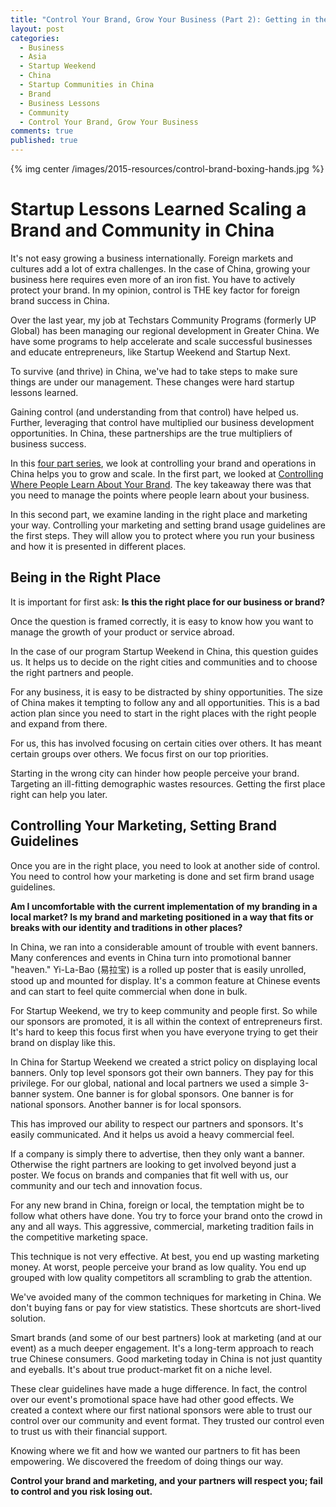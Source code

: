 ```yaml
---
title: "Control Your Brand, Grow Your Business (Part 2): Getting in the Right Place and Marketing Your Way"
layout: post
categories:
  - Business
  - Asia
  - Startup Weekend
  - China
  - Startup Communities in China
  - Brand
  - Business Lessons
  - Community
  - Control Your Brand, Grow Your Business
comments: true
published: true
---
```


{% img center /images/2015-resources/control-brand-boxing-hands.jpg %}

# Startup Lessons Learned Scaling a Brand and Community in China 

It's not easy growing a business internationally. Foreign markets and cultures add a lot of extra challenges. In the case of China, growing your business here requires even more of an iron fist. You have to actively protect your brand. In my opinion, control is THE key factor for foreign brand success in China. 

Over the last year, my job at Techstars Community Programs (formerly UP Global) has been managing our regional development in Greater China. We have some programs to help accelerate and scale successful businesses and educate entrepreneurs, like Startup Weekend and Startup Next. 

To survive (and thrive) in China, we've had to take steps to make sure things are under our management. These changes were hard startup lessons learned. 

Gaining control (and understanding from that control) have helped us. Further, leveraging that control have multiplied our business development opportunities. In China, these partnerships are the true multipliers of business success.   

In this [four part series](http://www.markwk.com/category/control-your-brand-grow-your-business/), we look at controlling your brand and operations in China helps you to grow and scale. In the first part, we looked at [Controlling Where People Learn About Your Brand](http://www.markwk.com/2015/08/control-your-brand-grow-your-business-part-01.html). The key takeaway there was that you need to manage the points where people learn about your business. 

In this second part, we examine landing in the right place and marketing your way. Controlling your marketing and setting brand usage guidelines are the first steps. They will allow you to protect where you run your business and how it is presented in different places. 

<!--more--> 

## Being in the Right Place

It is important for first ask: __Is this the right place for our business or brand?__

Once the question is framed correctly, it is easy to know how you want to manage the growth of your product or service abroad. 

In the case of our program Startup Weekend in China, this question guides us. It helps us to decide on the right cities and communities and to choose the right partners and people. 

For any business, it is easy to be distracted by shiny opportunities. The size of China makes it tempting to follow any and all opportunities. This is a bad action plan since you need to start in the right places with the right people and expand from there.

For us, this has involved focusing on certain cities over others. It has meant certain groups over others. We focus first on our top priorities.

Starting in the wrong city can hinder how people perceive your brand. Targeting an ill-fitting demographic wastes resources. Getting the first place right can help you later. 

## Controlling Your Marketing, Setting Brand Guidelines

Once you are in the right place, you need to look at another side of control. You need to control how your marketing is done and set firm brand usage guidelines. 

__Am I uncomfortable with the current implementation of my branding in a local market? Is my brand and marketing positioned in a way that fits or breaks with our identity and traditions in other places?__

In China, we ran into a considerable amount of trouble with event banners. Many conferences and events in China turn into promotional banner "heaven."  Yi-La-Bao (易拉宝) is a rolled up poster that is easily unrolled, stood up and mounted for display. It's a common feature at Chinese events and can start to feel quite commercial when done in bulk. 

For Startup Weekend, we try to keep community and people first. So while our sponsors are promoted, it is all within the context of entrepreneurs first. It's hard to keep this focus first when you have everyone trying to get their brand on display like this. 

In China for Startup Weekend we created a strict policy on displaying local banners. Only top level sponsors got their own banners. They pay for this privilege. For our global, national and local partners we used a simple 3-banner system. One banner is for global sponsors. One banner is for national sponsors. Another banner is for local sponsors.

This has improved our ability to respect our partners and sponsors. It's easily communicated. And it helps us avoid a heavy commercial feel. 

If a company is simply there to advertise, then they only want a banner. Otherwise the right partners are looking to get involved beyond just a poster. We focus on brands and companies that fit well with us, our community and our tech and innovation focus. 

For any new brand in China, foreign or local, the temptation might be to follow what others have done. You try to force your brand onto the crowd in any and all ways.  This aggressive, commercial, marketing tradition fails in the competitive marketing space. 

This technique is not very effective. At best, you end up wasting marketing money. At worst, people perceive your brand as low quality. You end up grouped with low quality competitors all scrambling to grab the attention. 

We've avoided many of the common techniques for marketing in China. We don't buying fans or pay for view statistics. These shortcuts are short-lived solution. 

Smart brands (and some of our best partners) look at marketing (and at our event) as a much deeper engagement. It's a long-term approach to reach true Chinese consumers. Good marketing today in China is not just quantity and eyeballs. It's about true product-market fit on a niche level.

These clear guidelines have made a huge difference. In fact, the control over our event's promotional space have had other good effects. We created a context where our first national sponsors were able to trust our control over our community and event format. They trusted our control even to trust us with their financial support.

Knowing where we fit and how we wanted our partners to fit has been empowering. We discovered the freedom of doing things our way. 

__Control your brand and marketing, and your partners will respect you; fail to control and you risk losing out.__  